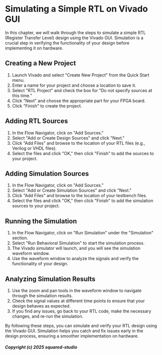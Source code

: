 # Simulating a Simple RTL on Vivado GUI

In this chapter, we will walk through the steps to simulate a simple RTL (Register Transfer Level) design using the Vivado GUI. Simulation is a crucial step in verifying the functionality of your design before implementing it on hardware.

## Creating a New Project

1. Launch Vivado and select "Create New Project" from the Quick Start menu.
2. Enter a name for your project and choose a location to save it.
3. Select "RTL Project" and check the box for "Do not specify sources at this time."
4. Click "Next" and choose the appropriate part for your FPGA board.
5. Click "Finish" to create the project.

## Adding RTL Sources

1. In the Flow Navigator, click on "Add Sources."
2. Select "Add or Create Design Sources" and click "Next."
3. Click "Add Files" and browse to the location of your RTL files (e.g., Verilog or VHDL files).
4. Select the files and click "OK," then click "Finish" to add the sources to your project.

## Adding Simulation Sources

1. In the Flow Navigator, click on "Add Sources."
2. Select "Add or Create Simulation Sources" and click "Next."
3. Click "Add Files" and browse to the location of your testbench files.
4. Select the files and click "OK," then click "Finish" to add the simulation sources to your project.

## Running the Simulation

1. In the Flow Navigator, click on "Run Simulation" under the "Simulation" section.
2. Select "Run Behavioral Simulation" to start the simulation process.
3. The Vivado simulator will launch, and you will see the simulation waveform window.
4. Use the waveform window to analyze the signals and verify the functionality of your design.

## Analyzing Simulation Results

1. Use the zoom and pan tools in the waveform window to navigate through the simulation results.
2. Check the signal values at different time points to ensure that your design behaves as expected.
3. If you find any issues, go back to your RTL code, make the necessary changes, and re-run the simulation.

By following these steps, you can simulate and verify your RTL design using the Vivado GUI. Simulation helps you catch and fix issues early in the design process, ensuring a smoother implementation on hardware.

##### Copyright (c) 2025 squared-studio

